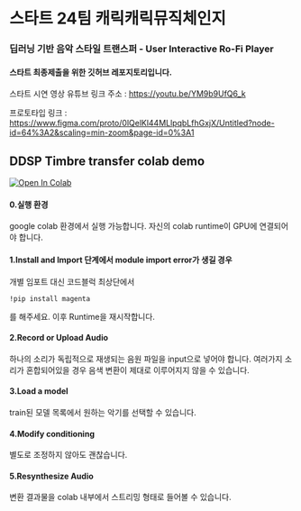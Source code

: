 # 스타트 24팀 캐릭캐릭뮤직체인지

### 딥러닝 기반 음악 스타일 트랜스퍼 - User Interactive Ro-Fi Player
#### 스타트 최종제출을 위한 깃허브 레포지토리입니다.

스타트 시연 영상 유튜브 링크 주소 : https://youtu.be/YM9b9UfQ6_k

프로토타입 링크 : https://www.figma.com/proto/0lQelKl44MLlpqbLfhGxjX/Untitled?node-id=64%3A2&scaling=min-zoom&page-id=0%3A1

## DDSP Timbre transfer colab demo

<a href="https://colab.research.google.com/drive/1mXKViJAEU5c_JcCWGuP4MdtUvckGQFie?usp=sharing" target="_parent"><img src="https://colab.research.google.com/assets/colab-badge.svg" alt="Open In Colab"/></a>

#### 0.실행 환경


google colab 환경에서 실행 가능합니다. 자신의 colab runtime이 GPU에 연결되어야 합니다.


#### 1.Install and Import 단계에서 module import error가 생길 경우


개별 임포트 대신 코드블럭 최상단에서

    !pip install magenta

를 해주세요. 이후 Runtime을 재시작합니다.

#### 2.Record or Upload Audio


하나의 소리가 독립적으로 재생되는 음원 파일을 input으로 넣어야 합니다. 여러가지 소리가 혼합되어있을 경우 음색 변환이 제대로 이루어지지 않을 수 있습니다.

#### 3.Load a model


train된 모델 목록에서 원하는 악기를 선택할 수 있습니다.

#### 4.Modify conditioning


별도로 조정하지 않아도 괜찮습니다.

#### 5.Resynthesize Audio


변환 결과물을 colab 내부에서 스트리밍 형태로 들어볼 수 있습니다.

